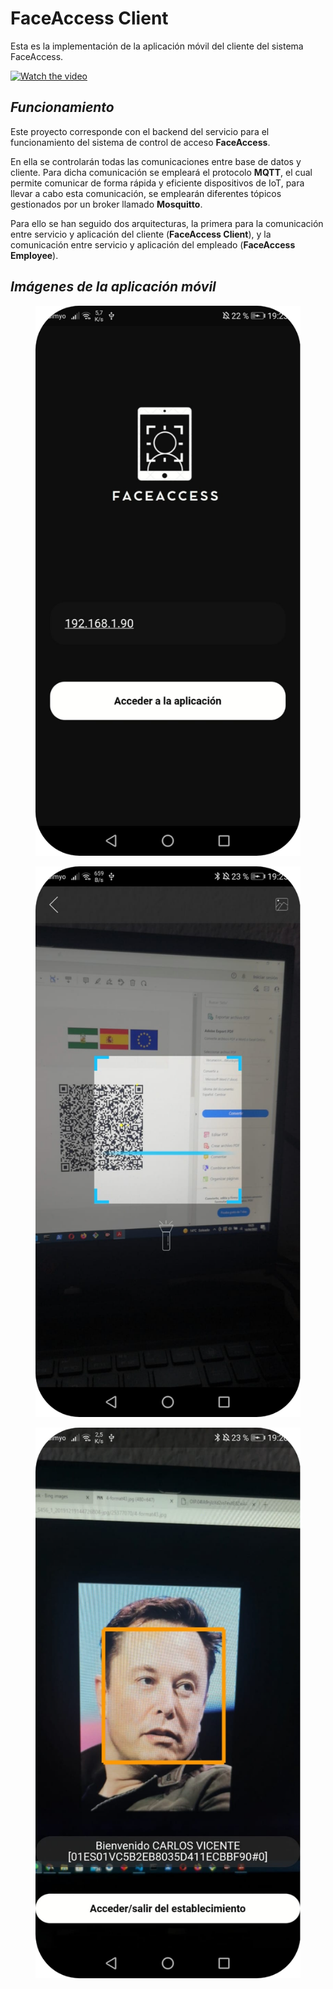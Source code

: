 # FaceAccess Client

Esta es la implementación de la aplicación móvil del cliente del sistema FaceAccess. 

[![Watch the video](https://img.youtube.com/vi/7-49Uec5LTM/0.jpg)](https://youtu.be/7-49Uec5LTM)


## *Funcionamiento*

Este proyecto corresponde con el backend del servicio para el funcionamiento del sistema de control de acceso **FaceAccess**.

En ella se controlarán todas las comunicaciones entre base de datos y cliente. Para dicha comunicación se empleará el protocolo **MQTT**, el cual permite comunicar de forma rápida y eficiente dispositivos de IoT, para llevar a cabo esta comunicación, se emplearán diferentes tópicos gestionados por un broker llamado **Mosquitto**. 

Para ello se han seguido dos arquitecturas, la primera para la comunicación entre servicio y aplicación del cliente (**FaceAccess Client**), y la comunicación entre servicio y aplicación del empleado (**FaceAccess Employee**).

## *Imágenes de la aplicación móvil*

<figure>
  <img
  src="./images/image1.png"
  style="height:30%;"
  alt="Inicio de la aplicación.">
</figure>

<figure>
  <img
  src="./images/image3.png"
    style="height:30%;"
  alt="Lector QR.">
</figure>

<figure>
  <img
  src="./images/image2.png"
    style="height:30%;"
  alt="Reconocimiento facial.">
</figure>

